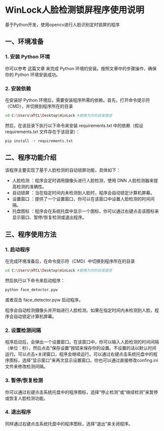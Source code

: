 # WinLock人脸检测锁屏程序使用说明
基于Python开发，使用opencv进行人脸识别定时锁屏的程序
## 一、环境准备
### 1. 安装 Python 环境
你可以参考 这篇文章 来完成 Python 环境的安装。按照文章中的步骤操作，确保你的 Python 环境安装成功。

### 2. 安装依赖
在安装好 Python 环境后，需要安装程序所需的依赖。首先，打开命令提示符（CMD），并切换到程序所在的目录  
```bash
cd C:\Users\WTCL\Desktop\WinLock #替换为你的目录路径
 ```
 然后，在该目录下执行以下命令来安装 requirements.txt 中的依赖（假设 requirements.txt 文件存在于该目录）：

```bash
pip install -r requirements.txt
 ```

## 二、程序功能介绍
该程序主要实现了基于人脸检测的自动锁屏功能，具体如下：

- 人脸检测 ：程序会定时调用摄像头进行人脸检测，使用 DNN 人脸检测器来提高检测的准确性。
- 自动锁屏 ：当在指定时间内未检测到人脸时，程序会自动锁定计算机屏幕。
- 设置窗口 ：提供了一个设置窗口，你可以在该窗口中设置人脸检测的时间间隔。
- 托盘图标 ：程序会在系统托盘中显示一个图标，你可以通过右键点击该图标来显示窗口、暂停/恢复检测或退出程序。
## 三、程序使用方法
### 1. 启动程序
在完成环境准备后，在命令提示符（CMD）中切换到程序所在的目录 
```bash
cd C:\Users\WTCL\Desktop\WinLock #替换为你的目录路径
 ``` 
 然后执行以下命令来启动程序：

```bash
python face_detector.pyw
 ```
 或者双击 face_detector.pyw 启动程序。

程序会自动检测摄像头并开始进行人脸检测。如果在指定时间内未检测到人脸，程序会自动锁定计算机屏幕。

### 2. 设置检测间隔
程序启动后，会弹出一个设置窗口。在该窗口中，你可以输入人脸检测的时间间隔（单位：秒），然后点击“保存设置”按钮来保存你的设置。不设置的话以默认时间运行。可以点击×关闭窗口，程序会继续运行。可以通过右键点击系统托盘中的程序图标，选择“显示窗口”来再次显示设置窗口。你也可以通过直接修改confing.ini文件来修改检测间隔。

### 3. 暂停/恢复检测
你可以通过右键点击系统托盘中的程序图标，选择“停止检测”或“继续检测”来暂停或恢复人脸检测功能。

### 4. 退出程序
同样通过右键点击系统托盘中的程序图标，选择“退出”来关闭程序。